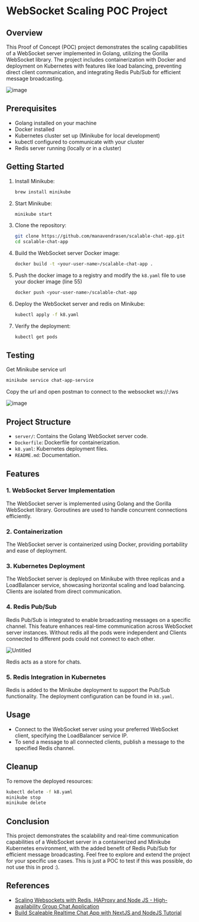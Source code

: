 # WebSocket Scaling POC Project

## Overview

This Proof of Concept (POC) project demonstrates the scaling capabilities of a WebSocket server implemented in Golang, utilizing the Gorilla WebSocket library. The project includes containerization with Docker and deployment on Kubernetes with features like load balancing, preventing direct client communication, and integrating Redis Pub/Sub for efficient message broadcasting.

![image](https://github.com/manavendrasen/scalable-chat-app/assets/26283488/e666eee7-270f-40ad-b049-0009c16c0d8e)

## Prerequisites

- Golang installed on your machine
- Docker installed
- Kubernetes cluster set up (Minikube for local development)
- kubectl configured to communicate with your cluster
- Redis server running (locally or in a cluster)

## Getting Started

1. Install Minikube:

    ```bash
    brew install minikube
    ```

2. Start Minikube:

    ```bash
    minikube start
    ```

3. Clone the repository:

    ```bash
    git clone https://github.com/manavendrasen/scalable-chat-app.git
    cd scalable-chat-app
    ```

4. Build the WebSocket server Docker image:

    ```bash
    docker build -t <your-user-name>/scalable-chat-app .
    ```

5. Push the docker image to a registry and modify the `k8.yaml` file to use your docker image (line 55)

	```bash
	docker push <your-user-name>/scalable-chat-app
	```

5. Deploy the WebSocket server and redis on Minikube:

    ```bash
    kubectl apply -f k8.yaml
    ```

6. Verify the deployment:

    ```bash
    kubectl get pods
    ```

## Testing

Get Minikube service url

```bash
minikube service chat-app-service
```

Copy the url and open postman to connect to the websocket ws://<host>:<port>/ws

![image](https://github.com/manavendrasen/scalable-chat-app/assets/26283488/f3c6fc93-6e7e-4cea-b96b-cf4fec5332d3)


## Project Structure

- `server/`: Contains the Golang WebSocket server code.
- `Dockerfile`: Dockerfile for containerization.
- `k8.yaml`: Kubernetes deployment files.
- `README.md`: Documentation.

## Features

### 1. WebSocket Server Implementation

The WebSocket server is implemented using Golang and the Gorilla WebSocket library. Goroutines are used to handle concurrent connections efficiently.

### 2. Containerization

The WebSocket server is containerized using Docker, providing portability and ease of deployment.

### 3. Kubernetes Deployment

The WebSocket server is deployed on Minikube with three replicas and a LoadBalancer service, showcasing horizontal scaling and load balancing. Clients are isolated from direct communication.

### 4. Redis Pub/Sub

Redis Pub/Sub is integrated to enable broadcasting messages on a specific channel. This feature enhances real-time communication across WebSocket server instances.
Without redis all the pods were independent and Clients connected to different pods could not connect to each other.

![Untitled](https://github.com/manavendrasen/scalable-chat-app/assets/26283488/f8c3832f-b575-4a18-b658-879a27361acc)

Redis acts as a store for chats.

### 5. Redis Integration in Kubernetes

Redis is added to the Minikube deployment to support the Pub/Sub functionality. The deployment configuration can be found in `k8.yaml`.

## Usage

- Connect to the WebSocket server using your preferred WebSocket client, specifying the LoadBalancer service IP.
- To send a message to all connected clients, publish a message to the specified Redis channel.

## Cleanup

To remove the deployed resources:

```bash
kubectl delete -f k8.yaml
minikube stop
minikube delete
``` 

## Conclusion

This project demonstrates the scalability and real-time communication capabilities of a WebSocket server in a containerized and Minikube Kubernetes environment, with the added benefit of Redis Pub/Sub for efficient message broadcasting. Feel free to explore and extend the project for your specific use cases. This is just a POC to test if this was possible, do not use this in prod :).

## References
- [Scaling Websockets with Redis, HAProxy and Node JS - High-availability Group Chat Application](https://youtu.be/gzIcGhJC8hA)
- [Build Scaleable Realtime Chat App with NextJS and NodeJS Tutorial](https://youtu.be/CQQc8QyIGl0)

